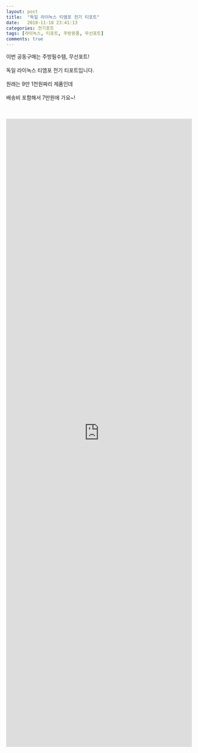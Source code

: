 ```yaml
---
layout: post
title:  "독일 라이녹스 티엠포 전기 티포트"
date:   2018-11-18 23:41:13
categories: 전기포트
tags: [라이녹스, 티포트, 주방용품, 무선포트]
comments: true
---
```



이번 공동구매는 주방필수템, 무선포트! 
<br><br>
독일 라이녹스 티엠포 전기 티포트입니다.
<br><br>
원래는 9만 1천원짜리 제품인데
<br><br>
배송비 포함해서 7만원에 가요~!
<br>
<br>
<img class="image" src="https://1.bp.blogspot.com/-Oj2yMCWdH_E/XAfiX7YH0gI/AAAAAAAABBg/iI7WtBiII9Q6TnmFpRyviOspyan-XNhvgCLcBGAs/s320/20181205_233546.jpg" alt=""/>
<br>
<img class="image" src="http://www.nbbang.co.kr/data/webedit/20180426171846_mfbsaizl.jpg" alt=""/>  
<br>
<iframe src="https://docs.google.com/forms/d/e/1FAIpQLSeEvIXBvCibZhGjtmeVozOvMckfcy5ZRYP0FBEAoO96K635dg/viewform?embedded=true" width="100%" height="1702" frameborder="0" marginheight="0" marginwidth="0">로드 중...</iframe>